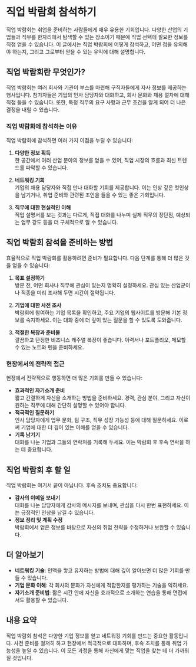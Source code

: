 # 직업 박람회 참석하기

직업 박람회는 취업을 준비하는 사람들에게 매우 유용한 기회입니다. 다양한 산업의 기업들과 직무를 한자리에서 탐색할 수 있는 장소이기 때문에 직업 선택에 필요한 정보를 직접 얻을 수 있습니다. 이 글에서는 직업 박람회에 어떻게 참석하고, 어떤 점을 유의해야 하는지, 그리고 그로부터 얻을 수 있는 유익에 대해 설명합니다.

## 직업 박람회란 무엇인가?

직업 박람회는 여러 회사와 기관이 부스를 마련해 구직자들에게 자사 정보를 제공하는 행사입니다. 참가자들은 기업의 인사 담당자와 대화하고, 회사 문화와 채용 절차에 대해 직접 들을 수 있습니다. 또한, 특정 직무의 요구 사항과 근무 조건을 알게 되어 더 나은 결정을 내릴 수 있습니다.

### 직업 박람회에 참석하는 이유

직업 박람회에 참석하면 여러 가지 이점을 누릴 수 있습니다:

1. **다양한 정보 획득**  
   한 공간에서 여러 산업 분야의 정보를 얻을 수 있어, 직업 시장의 흐름과 최신 트렌드를 파악할 수 있습니다.

2. **네트워킹 기회**  
   기업의 채용 담당자와 직접 만나 대화할 기회를 제공합니다. 이는 인상 깊은 첫인상을 남기거나, 취업 준비와 관련된 조언을 들을 수 있는 좋은 기회입니다.

3. **직무에 대한 현실적인 이해**  
   직업 설명서를 보는 것과는 다르게, 직접 대화를 나누며 실제 직무의 장단점, 예상되는 업무 강도 등을 더 구체적으로 알 수 있습니다.

## 직업 박람회 참석을 준비하는 방법

효율적으로 직업 박람회를 활용하려면 준비가 필요합니다. 다음 단계를 통해 더 많은 것을 얻을 수 있습니다:

1. **목표 설정하기**  
   방문 전, 어떤 회사나 직무에 관심이 있는지 명확히 설정하세요. 관심 있는 산업군이나 직종을 미리 조사해 두면 시간이 절약됩니다.

2. **기업에 대한 사전 조사**  
   박람회에 참여하는 기업 목록을 확인하고, 주요 기업의 웹사이트를 방문해 기본 정보를 숙지하세요. 이는 대화 중에 더 깊이 있는 질문을 할 수 있도록 도와줍니다.

3. **적절한 복장과 준비물**  
   깔끔하고 단정한 비즈니스 캐주얼 복장이 좋습니다. 이력서나 포트폴리오, 메모할 수 있는 노트와 펜을 준비하세요.

### 현장에서의 전략적 접근

현장에서 전략적으로 행동하면 더 많은 기회를 만들 수 있습니다:

- **효과적인 자기소개 준비**  
  짧고 간결하게 자신을 소개하는 방법을 준비하세요. 경력, 관심 분야, 그리고 자신이 원하는 직무에 대해 간단히 설명할 수 있어야 합니다.
- **적극적인 질문하기**  
  인사 담당자에게 업무 문화, 팀 구조, 직무 성장 가능성 등에 대해 질문하세요. 이로써 기업에 대한 더 깊이 있는 이해를 얻을 수 있습니다.
- **기록 남기기**  
  대화를 나눈 기업과 그들의 연락처를 기록해 두세요. 이는 박람회 후 후속 연락을 하는 데 중요합니다.

## 직업 박람회 후 할 일

직업 박람회는 여기서 끝이 아닙니다. 후속 조치도 중요합니다:

- **감사의 이메일 보내기**  
  대화를 나눈 담당자에게 감사의 메시지를 보내며, 관심을 다시 한번 표현하세요. 이는 긍정적인 인상을 남길 수 있습니다.
- **정보 정리 및 계획 수정**  
  박람회에서 얻은 정보를 바탕으로 자신의 취업 전략을 수정하거나 보완할 수 있습니다.

## 더 알아보기

- **네트워킹 기술**: 인맥을 쌓고 유지하는 방법에 대해 깊이 알아보면 더 많은 기회를 만들 수 있습니다.
- **기업 문화 이해**: 각 회사의 문화가 자신에게 적합한지를 평가하는 기술을 익히세요.
- **자기소개 준비법**: 짧은 시간 안에 자신을 효과적으로 소개하는 연습을 통해 면접에서도 활용할 수 있습니다.

## 내용 요약

직업 박람회 참석은 다양한 기업 정보를 얻고 네트워킹 기회를 만드는 중요한 활동입니다. 사전 준비를 철저히 하고 현장에서 적극적으로 대화하며, 후속 조치를 통해 취업 가능성을 높일 수 있습니다. 이 모든 과정을 통해 자신에게 맞는 직업을 찾는 데 더 가까워질 것입니다.